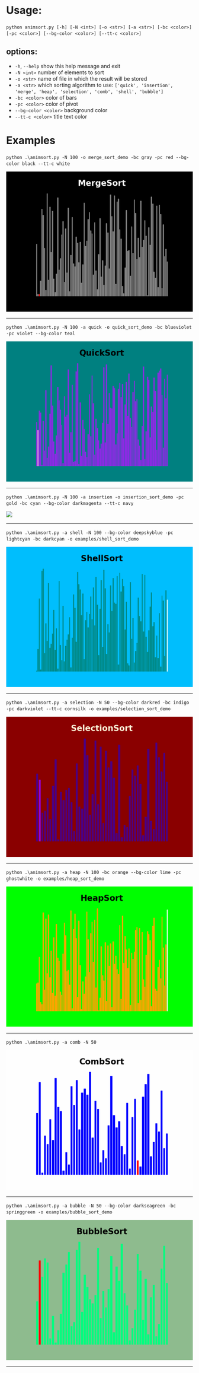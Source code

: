 # Usage:
`python animsort.py [-h] [-N <int>] [-o <str>] [-a <str>] [-bc <color>] [-pc <color>] [--bg-color <color>] [--tt-c <color>] `


## options:
  - `-h`, `--help`          show this help message and exit
  - `-N <int>`            number of elements to sort
  - `-o <str>`            name of file in which the result will be stored
  - `-a <str>`            which sorting algorithm to use: `['quick', 'insertion', 'merge', 'heap', 'selection', 'comb', 'shell', 'bubble']`
  - `-bc <color>`         color of bars
  - `-pc <color>`         color of pivot
  - `--bg-color <color>`  background color
  - `--tt-c <color>`      title text color

# Examples
`python .\animsort.py -N 100 -o merge_sort_demo -bc gray -pc red --bg-color black --tt-c white`

![](examples/merge_sort_demo.gif)

--- 

`python .\animsort.py -N 100 -a quick -o quick_sort_demo -bc blueviolet -pc violet --bg-color teal`

![](examples/quick_sort_demo.gif)

---

`python .\animsort.py -N 100 -a insertion -o insertion_sort_demo -pc gold -bc cyan --bg-color darkmagenta --tt-c navy`

![](examples/insertion_sort_demo.gif)

---

`python .\animsort.py -a shell -N 100 --bg-color deepskyblue -pc lightcyan -bc darkcyan -o examples/shell_sort_demo`

![](examples/shell_sort_demo.gif)

---

`python .\animsort.py -a selection -N 50 --bg-color darkred -bc indigo -pc darkviolet --tt-c cornsilk -o examples/selection_sort_demo`

![](examples/selection_sort_demo.gif)

---

`python .\animsort.py -a heap -N 100 -bc orange --bg-color lime -pc ghostwhite -o examples/heap_sort_demo`

![](examples/heap_sort_demo.gif)

---

`python .\animsort.py -a comb -N 50`

![](examples/comb_sort_demo.gif)

---

`python .\animsort.py -a bubble -N 50 --bg-color darkseagreen -bc springgreen -o examples/bubble_sort_demo`

![](examples/bubble_sort_demo.gif)

---
